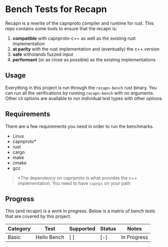 # Bench Tests for Recapn

Recapn is a rewrite of the capnproto compiler and runtime for rust. This repo 
contains some tools to ensure that the recapn is:

1. **compatible** with capnproto-c++ as well as the existing rust implementation
2. **at parity** with the rust implementation and (eventually) the c++ version
3. **safe** withstands fuzzed input
4. **performant** (or as close as possible) as the existing implementations

## Usage

Everything in this project is run through the `recapn-bench` rust binary. You 
can run all the verifications by running `recapn-bench` with no arguments. Other 
cli options are available to run individual test types with other options.

## Requirements

There are a few requirements you need in order to run the benchmarks.

- Linux
- capnproto*
- rust
- cargo
- make
- cmake
- gcc

> *The dependency on capnproto is what provides the c++ implementation. You need to have `capnpc` on your path

## Progress

This (and recapn) is a work in progress. Below is a matrix of bench tests that are covered by this project.

| Category | Test        | Supported | Status | Notes       |
| -------- | ----------- | --------- | ------ | ----------- |
| Basic    | Hello Bench | [ ]       | [-]    | In Progress |

